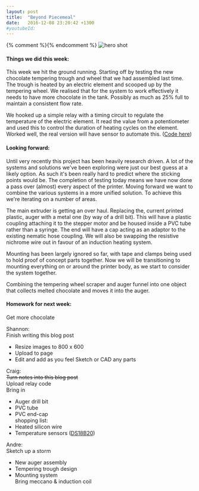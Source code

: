 ```yaml
---
layout: post
title:  "Beyond Piecemeal"
date:   2016-12-08 23:20:42 +1300
#youtubeId:
---
```

{% comment %}{% endcomment %}
![hero shot]({{site.url}}{{site.imageurl}}IMG_20161208_204220.jpg)

#### Things we did this week:
This week we hit the ground running. Starting off by testing the new chocolate tempering trough and wheel that we had assembled last time. The trough is heated by an electric element and scooped up by the tempering wheel. We realised that for the system to work effectively it needs to have more chocolate in the tank. Possibly as much as 25% full to maintain a consistent flow rate.  

We hooked up a simple relay with a timing circuit to regulate the temperature of the electric element. It read the value from a potentiometer and used this to control the duration of heating cycles on the element. Worked well, the real version will have sensor to automate this. ([Code here](https://github.com/FabLabWgtn/Percy))  

#### Looking forward:  
Until very recently this project has been heavily research driven. A lot of the systems and solutions we've been exploring were just our best guess at a likely option. As such it's been really hard to predict where the sticking points would be. The completion of testing today means we have now done a pass over (almost) every aspect of the printer. Moving forward we want to combine the various systems in a more unified solution. To achieve this we're iterating on a number of areas.  

The main extruder is getting an over haul. Replacing the, current printed plastic, auger with a metal one (by way of a drill bit). This will have a plastic coupling attaching it to the stepper motor and be housed inside a PVC tube rather than a syringe. The end will have a cap acting as an adaptor to the existing nematic hose coupling. We will also be swapping the resistive nichrome wire out in favour of an induction heating system.  

Mounting has been largely ignored so far, with tape and clamps being used to hold proof of concept parts together. Now we will be transitioning to mounting everything on or around the printer body, as we start to consider the system together.

Combining the tempering wheel scraper and auger funnel into one object that collects melted chocolate and moves it into the auger.


#### Homework for next week:  

Get more chocolate  

Shannon:  
Finish writing this blog post  
 - Resize images to 800 x 600  
 - Upload to page
 - Edit and add as you feel
Sketch or CAD any parts

Craig:  
~~Turn notes into this blog post~~  
Upload relay code  
Bring in  
 - Auger drill bit  
 - PVC tube  
 - PVC end-cap  
shopping list:  
 - Heated silicon wire  
 - Temperature sensors ([DS18B20](http://datasheets.maximintegrated.com/en/ds/DS18B20.pdf))  

Andre:  
Sketch up a storm  
 - New auger assembly  
 - Tempering trough design  
 - Mounting system  
Bring meccano & induction coil   
